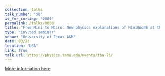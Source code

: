 ```yaml
---
collection: talks
talk_number: "50"
id_for_sorting: "0050"
permalink: /talks/0050
title: "From Mini to Micro: New physics explanations of MiniBooNE at the MicroBooNE experiment" 
type: "invited seminar"
venue: "University of Texas A&M"
date: 03/22
location: "USA"
link: True 
talk_url: https://physics.tamu.edu/events/tba-76/ 
---
```


[More information here](https://physics.tamu.edu/events/tba-76/)

